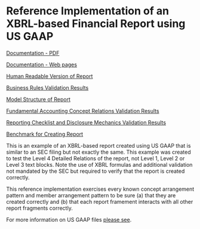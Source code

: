 # Reference Implementation of an XBRL-based Financial Report using US GAAP

[Documentation - PDF](http://xbrlsite.azurewebsites.net/2017/IntelligentDigitalFinancialReporting/Part04_Chapter07.6_ReferenceImplementationExample.pdf)

[Documentation - Web pages](http://xbrlsite.azurewebsites.net/DigitalFinancialReporting/ReferenceImplementation/us-gaap/2017-05-07/)

[Human Readable Version of Report](http://xbrlsite.azurewebsites.net/DigitalFinancialReporting/ReferenceImplementation/us-gaap/2017-05-07/evidence-package/contents/index.html#Rendering-DocumentInformation-dei_DocumentInformationTable.html)

[Business Rules Validation Results](http://xbrlsite.azurewebsites.net/DigitalFinancialReporting/ReferenceImplementation/us-gaap/2017-05-07/abc-20161231_XPE_FormulaTrace.html)

[Model Structure of Report](http://xbrlsite.azurewebsites.net/DigitalFinancialReporting/ReferenceImplementation/us-gaap/2017-05-07/evidence-package/contents/ModelSummary.html)

[Fundamental Accounting Concept Relations Validation Results](http://xbrlsite.azurewebsites.net/DigitalFinancialReporting/ReferenceImplementation/us-gaap/2017-05-07/evidence-package/contents/USFACRenderingSummary.html)

[Reporting Checklist and Disclosure Mechanics Validation Results](http://xbrlsite.azurewebsites.net/2017/Prototypes/ReferenceImplementationSEC/Disclosure%20Mechanics%20and%20Reporting%20Checklist.html)

[Benchmark for Creating Report](http://xbrlsite.azurewebsites.net/2017/Library/BlueprintForZeroDefectDigitalFinancialReports.pdf)

This is an example of an XBRL-based report created using US GAAP that is similar to an SEC filing but not exactly the same.  This example was created to test the Level 4 Detailed Relations of the report, not Level 1, Level 2 or Level 3 text blocks.  Note the use of XBRL formulas and additional validation not mandated by the SEC but required to verify that the report is created correctly.

This reference implementation exercises every known concept arrangement pattern and member arrangement pattern to be sure (a) that they are created correctly and (b) that each report framement interacts with all other report fragments correctly.

For more information on US GAAP files [please see](http://xbrl.squarespace.com/journal/2018/7/28/us-gaap-test-data-2017-10-ks.html).
